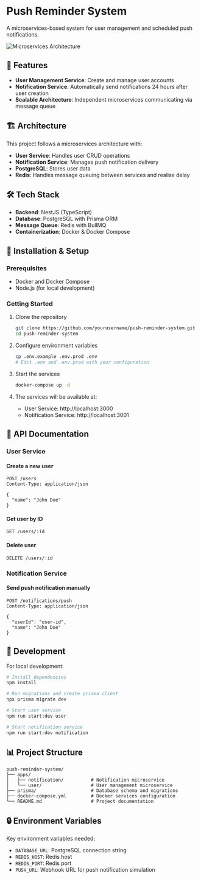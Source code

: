 # Push Reminder System

A microservices-based system for user management and scheduled push notifications.

![Microservices Architecture](https://via.placeholder.com/800x400?text=Microservices+Architecture)

## 🚀 Features

- **User Management Service**: Create and manage user accounts
- **Notification Service**: Automatically send notifications 24 hours after user creation
- **Scalable Architecture**: Independent microservices communicating via message queue

## 🏗️ Architecture

This project follows a microservices architecture with:

- **User Service**: Handles user CRUD operations
- **Notification Service**: Manages push notification delivery
- **PostgreSQL**: Stores user data
- **Redis**: Handles message queuing between services and realise delay

## 🛠️ Tech Stack

- **Backend**: NestJS (TypeScript)
- **Database**: PostgreSQL with Prisma ORM
- **Message Queue**: Redis with BullMQ
- **Containerization**: Docker & Docker Compose

## 🔧 Installation & Setup

### Prerequisites

- Docker and Docker Compose
- Node.js (for local development)

### Getting Started

1. Clone the repository
   ```bash
   git clone https://github.com/yourusername/push-reminder-system.git
   cd push-reminder-system
   ```

2. Configure environment variables
   ```bash
   cp .env.example .env.prod .env
   # Edit .env and .env.prod with your configuration
   ```

3. Start the services
   ```bash
   docker-compose up -d
   ```

4. The services will be available at:
   - User Service: http://localhost:3000
   - Notification Service: http://localhost:3001

## 📝 API Documentation

### User Service

#### Create a new user
```http
POST /users
Content-Type: application/json

{
  "name": "John Doe"
}
```

#### Get user by ID
```http
GET /users/:id
```

#### Delete user
```http
DELETE /users/:id
```

### Notification Service

#### Send push notification manually
```http
POST /notifications/push
Content-Type: application/json

{
  "userId": "user-id",
  "name": "John Doe"
}
```

## 🧪 Development

For local development:

```bash
# Install dependencies
npm install

# Run migrations and create prisma client
npx prisma migrate dev

# Start user service
npm run start:dev user

# Start notification service
npm run start:dev notification
```

## 📊 Project Structure

```
push-reminder-system/
├── apps/
│   ├── notification/          # Notification microservice
│   └── user/                  # User management microservice
├── prisma/                    # Database schema and migrations
├── docker-compose.yml         # Docker services configuration
└── README.md                  # Project documentation
```

## 🔒 Environment Variables

Key environment variables needed:

- `DATABASE_URL`: PostgreSQL connection string
- `REDIS_HOST`: Redis host
- `REDIS_PORT`: Redis port
- `PUSH_URL`: Webhook URL for push notification simulation